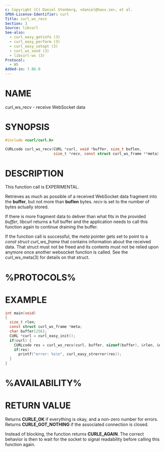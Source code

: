 ```yaml
---
c: Copyright (C) Daniel Stenberg, <daniel@haxx.se>, et al.
SPDX-License-Identifier: curl
Title: curl_ws_recv
Section: 3
Source: libcurl
See-also:
  - curl_easy_getinfo (3)
  - curl_easy_perform (3)
  - curl_easy_setopt (3)
  - curl_ws_send (3)
  - libcurl-ws (3)
Protocol:
  - WS
Added-in: 7.86.0
---
```


# NAME

curl_ws_recv - receive WebSocket data

# SYNOPSIS

~~~c
#include <curl/curl.h>

CURLcode curl_ws_recv(CURL *curl, void *buffer, size_t buflen,
                      size_t *recv, const struct curl_ws_frame **meta);
~~~

# DESCRIPTION

This function call is EXPERIMENTAL.

Retrieves as much as possible of a received WebSocket data fragment into the
**buffer**, but not more than **buflen** bytes. *recv* is set to the
number of bytes actually stored.

If there is more fragment data to deliver than what fits in the provided
*buffer*, libcurl returns a full buffer and the application needs to call this
function again to continue draining the buffer.

If the function call is successful, the *meta* pointer gets set to point to a
*const struct curl_ws_frame* that contains information about the received
data. That struct must not be freed and its contents must not be relied upon
anymore once another websocket function is called. See the curl_ws_meta(3) for
details on that struct.

# %PROTOCOLS%

# EXAMPLE

~~~c
int main(void)
{
  size_t rlen;
  const struct curl_ws_frame *meta;
  char buffer[256];
  CURL *curl = curl_easy_init();
  if(curl) {
    CURLcode res = curl_ws_recv(curl, buffer, sizeof(buffer), &rlen, &meta);
    if(res)
      printf("error: %s\n", curl_easy_strerror(res));
  }
}
~~~

# %AVAILABILITY%

# RETURN VALUE

Returns **CURLE_OK** if everything is okay, and a non-zero number for
errors. Returns **CURLE_GOT_NOTHING** if the associated connection is
closed.

Instead of blocking, the function returns **CURLE_AGAIN**. The correct
behavior is then to wait for the socket to signal readability before calling
this function again.
